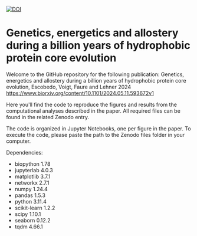 [![DOI](https://zenodo.org/badge/DOI/10.5281/zenodo.11175470.svg)](https://zenodo.org/records/11175470)

# Genetics, energetics and allostery during a billion years of hydrophobic protein core evolution

Welcome to the GitHub repository for the following publication: Genetics, energetics and allostery during a billion years of hydrophobic protein core evolution, Escobedo, Voigt, Faure and Lehner 2024 https://www.biorxiv.org/content/10.1101/2024.05.11.593672v1

Here you'll find the code to reproduce the figures and results from the computational analyses described in the paper. All required files can be found in the related Zenodo entry.

The code is organized in Jupyter Notebooks, one per figure in the paper. To execute the code, please paste the path to the Zenodo files folder in your computer.

Dependencies:
- biopython 1.78
- jupyterlab 4.0.3
- matplotlib 3.7.1
- networkx 2.7.1
- numpy 1.24.4
- pandas 1.5.3
- python 3.11.4
- scikit-learn 1.2.2
- scipy 1.10.1
- seaborn 0.12.2
- tqdm 4.66.1
